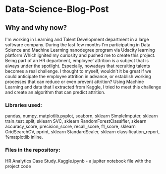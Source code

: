 # Data-Science-Blog-Post
## Why and why now? 
I'm working in Learning and Talent Development department in a large software company. During the last few months I'm participating in Data Science and Machine Learning nanodegree program via Udacity learning platform Which ignited my curiosity and pushed me to create this project.
Being part of an HR department, employee' attrition is a subject that is always under the spotlight. Especially, nowadays that recruiting talents becomes a real challenge. I thought to myself, wouldn't it be great if we could anticipate the employee attrition in advance, or establish working processes that can reduce or even prevent attrition? Using Machine Learning and data that I extracted from Kaggle, I tried to meet this challenge and create an algorithm that can predict attrition. 


### Libraries used:
pandas,
numpy,
matplotlib.pyplot,
seaborn,
sklearn SimpleImputer,
sklearn train_test_split,
sklearn SVC,
sklearn RandomForestClassifier,
sklearn accuracy_score, precision_score, recall_score, f1_score,
sklearn GridSearchCV,
pprint,
sklearn StandardScaler,
sklearn classification_report,
%matplotlib inline.

###  Files in the repository:
HR Analytics Case Study_Kaggle.ipynb - a jupiter notebook file with the project code
